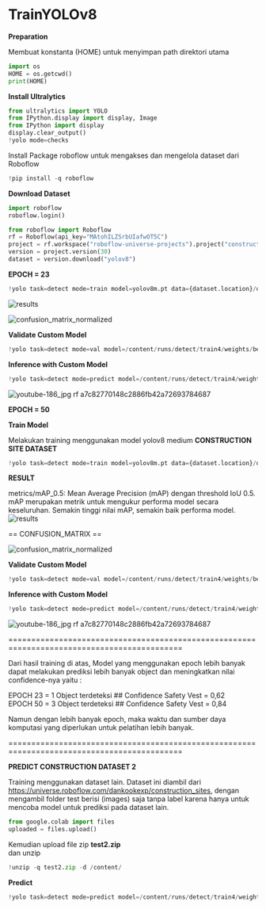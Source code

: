 # TrainYOLOv8

**Preparation**

Membuat konstanta (HOME) untuk menyimpan path direktori utama
```python
import os
HOME = os.getcwd()
print(HOME)
```

**Install Ultralytics**
```python
from ultralytics import YOLO
from IPython.display import display, Image
from IPython import display 
display.clear_output()
!yolo mode=checks
```

Install Package roboflow untuk mengakses dan mengelola dataset dari Roboflow
```python
!pip install -q roboflow
```

**Download Dataset**

```python
import roboflow
roboflow.login()

from roboflow import Roboflow
rf = Roboflow(api_key="MAtohILZSrbUIafwOT5C")
project = rf.workspace("roboflow-universe-projects").project("construction-site-safety")
version = project.version(30)
dataset = version.download("yolov8")
```

**EPOCH = 23**
```python
!yolo task=detect mode=train model=yolov8m.pt data={dataset.location}/data.yaml epochs=23 imgsz=640
```
![results](https://github.com/user-attachments/assets/95f4033c-2c43-4201-9469-7ed3f4d58d63)

![confusion_matrix_normalized](https://github.com/user-attachments/assets/216d2578-6595-4f7e-9591-38c59f0adf12)

**Validate Custom Model**

```python
!yolo task=detect mode=val model=/content/runs/detect/train4/weights/best.pt data={dataset.location}/data.yaml 
```

**Inference with Custom Model**
```python
!yolo task=detect mode=predict model=/content/runs/detect/train4/weights/best.pt conf=0.5 source={dataset.location}/test/images
```
![youtube-186_jpg rf a7c82770148c2886fb42a72693784687](https://github.com/user-attachments/assets/2f31d229-e996-414b-86e8-c88b13ee679d)


**EPOCH = 50**

**Train Model**

Melakukan training menggunakan model yolov8 medium 
**CONSTRUCTION SITE DATASET**
```python
!yolo task=detect mode=train model=yolov8m.pt data={dataset.location}/data.yaml epochs=50 imgsz=640
```

**RESULT**

metrics/mAP_0.5: Mean Average Precision (mAP) dengan threshold IoU 0.5. mAP merupakan metrik untuk mengukur performa model secara keseluruhan. Semakin tinggi nilai mAP, semakin baik performa model.
![results](https://github.com/user-attachments/assets/38b7671a-4803-4cb4-b55a-0c7266e6c893)


== CONFUSION_MATRIX ==

![confusion_matrix_normalized](https://github.com/user-attachments/assets/053f455c-4a78-435e-95bf-a783d802d356)

**Validate Custom Model**

```python
!yolo task=detect mode=val model=/content/runs/detect/train4/weights/best.pt data={dataset.location}/data.yaml 
```

**Inference with Custom Model**
```python
!yolo task=detect mode=predict model=/content/runs/detect/train4/weights/best.pt conf=0.5 source={dataset.location}/test/images
```

![youtube-186_jpg rf a7c82770148c2886fb42a72693784687](https://github.com/user-attachments/assets/51b262bd-f586-4fca-b755-a20c183cbe92)

============================================================================================

Dari hasil training di atas, Model yang menggunakan epoch lebih banyak dapat melakukan prediksi lebih banyak object dan meningkatkan nilai confidence-nya yaitu :

EPOCH 23 = 1 Object terdeteksi ## Confidence Safety Vest = 0,62 <br>
EPOCH 50 = 3 Object terdeteksi ## Confidence Safety Vest = 0,84

Namun dengan lebih banyak epoch, maka waktu dan sumber daya komputasi yang diperlukan untuk pelatihan lebih banyak.

============================================================================================


**PREDICT CONSTRUCTION DATASET 2**

Training menggunakan dataset lain. Dataset ini diambil dari https://universe.roboflow.com/dankookexp/construction_sites, dengan mengambil folder test berisi (images) saja tanpa label karena hanya untuk mencoba model untuk prediksi pada dataset lain. 

```python
from google.colab import files
uploaded = files.upload()
```
Kemudian upload file zip **test2.zip** <br>
dan unzip 

```python
!unzip -q test2.zip -d /content/
```
**Predict**
```python
!yolo task=detect mode=predict model=/content/runs/detect/train4/weights/best.pt conf=0.5 source=/content/test2/images
```












